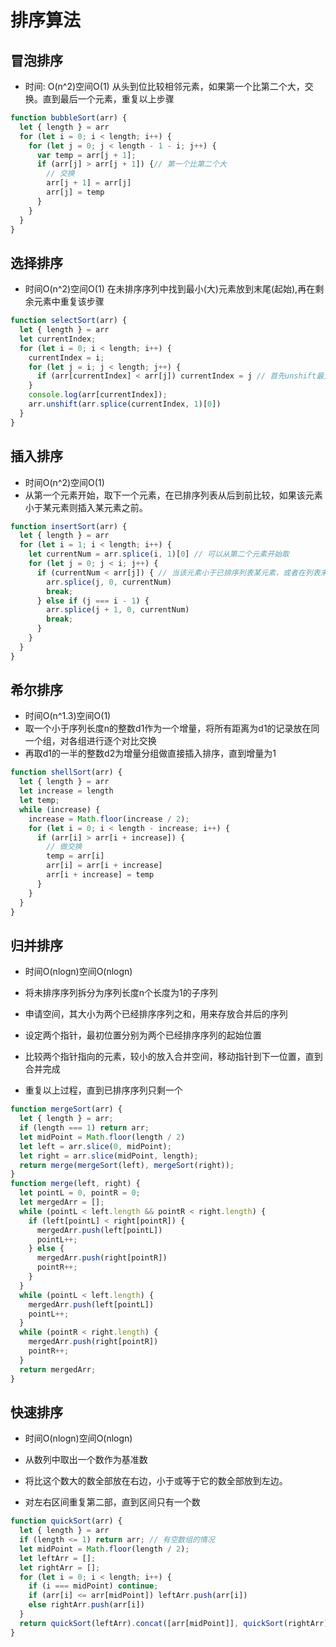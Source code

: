 # 排序算法

## 冒泡排序

* 时间: O(n^2)空间O(1) 从头到位比较相邻元素，如果第一个比第二个大，交换。直到最后一个元素，重复以上步骤

```js
function bubbleSort(arr) {
  let { length } = arr
  for (let i = 0; i < length; i++) {
    for (let j = 0; j < length - 1 - i; j++) {
      var temp = arr[j + 1];
      if (arr[j] > arr[j + 1]) {// 第一个比第二个大
        // 交换
        arr[j + 1] = arr[j]
        arr[j] = temp
      }
    }
  }
}
```

## 选择排序

* 时间O(n^2)空间O(1) 在未排序序列中找到最小(大)元素放到末尾(起始),再在剩余元素中重复该步骤

```js
function selectSort(arr) {
  let { length } = arr
  let currentIndex;
  for (let i = 0; i < length; i++) {
    currentIndex = i;
    for (let j = i; j < length; j++) {
      if (arr[currentIndex] < arr[j]) currentIndex = j // 首先unshift最大的数
    }
    console.log(arr[currentIndex]);
    arr.unshift(arr.splice(currentIndex, 1)[0])
  }
}
```

## 插入排序

* 时间O(n^2)空间O(1) 
* 从第一个元素开始，取下一个元素，在已排序列表从后到前比较，如果该元素小于某元素则插入某元素之前。
```js
function insertSort(arr) {
  let { length } = arr
  for (let i = 1; i < length; i++) {
    let currentNum = arr.splice(i, 1)[0] // 可以从第二个元素开始取
    for (let j = 0; j < i; j++) {
      if (currentNum < arr[j]) { // 当该元素小于已排序列表某元素，或者在列表末尾都需要插入
        arr.splice(j, 0, currentNum)
        break;
      } else if (j === i - 1) {
        arr.splice(j + 1, 0, currentNum)
        break;
      }
    }
  }
}
```

## 希尔排序

* 时间O(n^1.3)空间O(1)
* 取一个小于序列长度n的整数d1作为一个增量，将所有距离为d1的记录放在同一个组，对各组进行逐个对比交换
* 再取d1的一半的整数d2为增量分组做直接插入排序，直到增量为1

```js
function shellSort(arr) {
  let { length } = arr
  let increase = length
  let temp;
  while (increase) {
    increase = Math.floor(increase / 2);
    for (let i = 0; i < length - increase; i++) {
      if (arr[i] > arr[i + increase]) {
        // 做交换
        temp = arr[i]
        arr[i] = arr[i + increase]
        arr[i + increase] = temp
      }
    }
  }
}
```
## 归并排序

* 时间O(nlogn)空间O(nlogn)

* 将未排序序列拆分为序列长度n个长度为1的子序列
* 申请空间，其大小为两个已经排序序列之和，用来存放合并后的序列
* 设定两个指针，最初位置分别为两个已经排序序列的起始位置
* 比较两个指针指向的元素，较小的放入合并空间，移动指针到下一位置，直到合并完成
* 重复以上过程，直到已排序序列只剩一个

```js
function mergeSort(arr) {
  let { length } = arr;
  if (length === 1) return arr;
  let midPoint = Math.floor(length / 2)
  let left = arr.slice(0, midPoint);
  let right = arr.slice(midPoint, length);
  return merge(mergeSort(left), mergeSort(right));
}
function merge(left, right) {
  let pointL = 0, pointR = 0;
  let mergedArr = [];
  while (pointL < left.length && pointR < right.length) {
    if (left[pointL] < right[pointR]) {
      mergedArr.push(left[pointL])
      pointL++;
    } else {
      mergedArr.push(right[pointR])
      pointR++;
    }
  }
  while (pointL < left.length) {
    mergedArr.push(left[pointL])
    pointL++;
  }
  while (pointR < right.length) {
    mergedArr.push(right[pointR])
    pointR++;
  }
  return mergedArr;
}
```

## 快速排序
* 时间O(nlogn)空间O(nlogn)

* 从数列中取出一个数作为基准数
* 将比这个数大的数全部放在右边，小于或等于它的数全部放到左边。
* 对左右区间重复第二部，直到区间只有一个数
```js
function quickSort(arr) {
  let { length } = arr
  if (length <= 1) return arr; // 有空数组的情况
  let midPoint = Math.floor(length / 2);
  let leftArr = [];
  let rightArr = [];
  for (let i = 0; i < length; i++) {
    if (i === midPoint) continue;
    if (arr[i] <= arr[midPoint]) leftArr.push(arr[i])
    else rightArr.push(arr[i])
  }
  return quickSort(leftArr).concat([arr[midPoint]], quickSort(rightArr));
}
```
